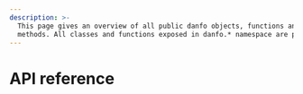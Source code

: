 ```yaml
---
description: >-
  This page gives an overview of all public danfo objects, functions and
  methods. All classes and functions exposed in danfo.* namespace are public.
---
```


# API reference

